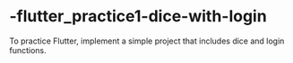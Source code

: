 # -flutter_practice1-dice-with-login
To practice Flutter, implement a simple project that includes dice and login functions.
